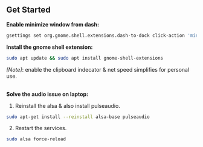 ## Get Started

<b> Enable minimize window from dash: </b> <br>

```bash
gsettings set org.gnome.shell.extensions.dash-to-dock click-action 'minimize-or-previews'
```

<b> Install the gnome shell extension: </b>

```bash
sudo apt update && sudo apt install gnome-shell-extensions
```
*[Note]*: enable the clipboard indecator & net speed simplifies for personal use.<br><br>

<b> Solve the audio issue on laptop: </b>

1. Reinstall the alsa & also install pulseaudio. <br>

```bash
sudo apt-get install --reinstall alsa-base pulseaudio
```

2. Restart the services. <br>

```bash
sudo alsa force-reload
```